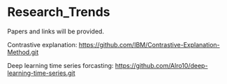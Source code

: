 # Research_Trends
Papers and links will be provided. 


Contrastive explanation:
https://github.com/IBM/Contrastive-Explanation-Method.git


Deep learning time series forcasting:
https://github.com/Alro10/deep-learning-time-series.git
